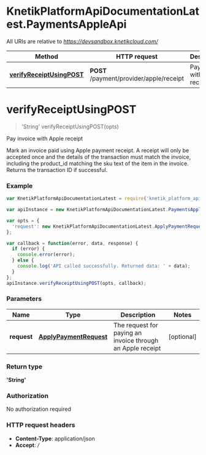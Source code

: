 # KnetikPlatformApiDocumentationLatest.PaymentsAppleApi

All URIs are relative to *https://devsandbox.knetikcloud.com/*

Method | HTTP request | Description
------------- | ------------- | -------------
[**verifyReceiptUsingPOST**](PaymentsAppleApi.md#verifyReceiptUsingPOST) | **POST** /payment/provider/apple/receipt | Pay invoice with Apple receipt


<a name="verifyReceiptUsingPOST"></a>
# **verifyReceiptUsingPOST**
> &#39;String&#39; verifyReceiptUsingPOST(opts)

Pay invoice with Apple receipt

Mark an invoice paid using Apple payment receipt. A receipt will only be accepted once and the details of the transaction must match the invoice, including the product_id matching the sku text of the item in the invoice. Returns the transaction ID if successful.

### Example
```javascript
var KnetikPlatformApiDocumentationLatest = require('knetik_platform_api_documentation_latest');

var apiInstance = new KnetikPlatformApiDocumentationLatest.PaymentsAppleApi();

var opts = { 
  'request': new KnetikPlatformApiDocumentationLatest.ApplyPaymentRequest() // ApplyPaymentRequest | The request for paying an invoice through an Apple receipt
};

var callback = function(error, data, response) {
  if (error) {
    console.error(error);
  } else {
    console.log('API called successfully. Returned data: ' + data);
  }
};
apiInstance.verifyReceiptUsingPOST(opts, callback);
```

### Parameters

Name | Type | Description  | Notes
------------- | ------------- | ------------- | -------------
 **request** | [**ApplyPaymentRequest**](ApplyPaymentRequest.md)| The request for paying an invoice through an Apple receipt | [optional] 

### Return type

**&#39;String&#39;**

### Authorization

No authorization required

### HTTP request headers

 - **Content-Type**: application/json
 - **Accept**: */*

